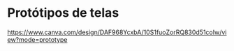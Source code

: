 # Protótipos de telas

https://www.canva.com/design/DAF968YcxbA/10S1fuoZorRQ830d51coIw/view?mode=prototype
